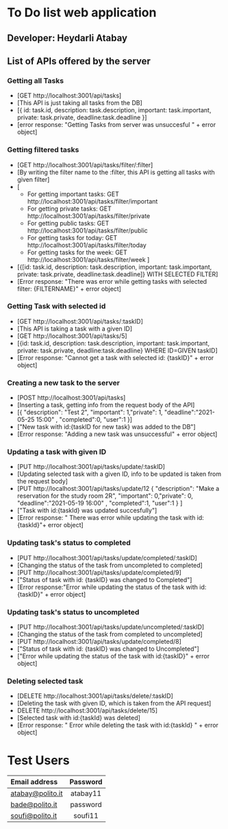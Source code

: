 # To Do list web application

## Developer: Heydarli Atabay


## List of APIs offered by the server

### Getting all Tasks

- [GET http://localhost:3001/api/tasks]
- [This API is just taking all tasks from the DB]
- [{ id: task.id, description: task.description, important: task.important, private: task.private, deadline:task.deadline }]
- [error response: "Getting Tasks from server was unsuccesful " + error object]

### Getting filtered tasks

- [GET http://localhost:3001/api/tasks/filter/:filter]
- [By writing the filter name to the :filter, this API is getting all tasks with given filter]
- [
  - For getting important tasks: GET http://localhost:3001/api/tasks/filter/important
  - For getting private tasks: GET http://localhost:3001/api/tasks/filter/private
  - For getting public tasks: GET http://localhost:3001/api/tasks/filter/public
  - For getting tasks for today: GET http://localhost:3001/api/tasks/filter/today
  - For getting tasks for the week: GET http://localhost:3001/api/tasks/filter/week
    ]
- [{[id: task.id, description: task.description, important: task.important,
  private: task.private, deadline:task.deadline]} WITH SELECTED FILTER]
- [Error response: "There was error while getting tasks with selected filter: {FILTERNAME}" + error object]

### Getting Task with selected id

- [GET http://localhost:3001/api/tasks/:taskID]
- [This API is taking a task with a given ID]
- [GET http://localhost:3001/api/tasks/5]
- [{id: task.id, description: task.description, important: task.important,
  private: task.private, deadline:task.deadline} WHERE ID=GIVEN taskID]
- [Error response: "Cannot get a task with selected id: {taskID}" + error object]

### Creating a new task to the server

- [POST http://localhost:3001/api/tasks]
- [Inserting a task, getting info from the request body of the API]
- [{ "description": "Test 2", "important": 1,"private": 1, "deadline":"2021-05-25 15:00" , "completed":0, "user":1 }]
- ["New task with id:{taskID for new task} was added to the DB"]
- [Error response: "Adding a new task was unsuccessful" + error object]

### Updating a task with given ID

- [PUT http://localhost:3001/api/tasks/update/:taskID]
- [Updating selected task with a given ID, info to be updated is taken from the request body]
- [PUT http://localhost:3001/api/tasks/update/12
  { "description": "Make a reservation for the study room 2R", "important": 0,"private": 0, "deadline":"2021-05-19 16:00" , "completed":1, "user":1 }
  ]
- ["Task with id:{taskId} was updated succesfully"]
- [Error response: " There was error while updating the task with id:{taskId}"+ error object]

### Updating task's status to completed

- [PUT http://localhost:3001/api/tasks/update/completed/:taskID]
- [Changing the status of the task from uncompleted to completed]
- [PUT http://localhost:3001/api/tasks/update/completed/9]
- ["Status of task with id: {taskID} was changed to Completed"]
- [Error response:"Error while updating the status of the task with id:{taskID}" + error object]

### Updating task's status to uncompleted

- [PUT http://localhost:3001/api/tasks/update/uncompleted/:taskID]
- [Changing the status of the task from completed to uncompleted]
- [PUT http://localhost:3001/api/tasks/update/completed/8]
- ["Status of task with id: {taskID} was changed to Uncompleted"]
- ["Error while updating the status of the task with id:{taskID}" + error object]

### Deleting selected task

- [DELETE http://localhost:3001/api/tasks/delete/:taskID]
- [Deleting the task with given ID, which is taken from the API request]
- DELETE http://localhost:3001/api/tasks/delete/15]
- [Selected task with id:{taskId} was deleted]
- [Error response: " Error while deleting the task with id:{taskId} " + error object]

# Test Users

| Email address    | Password |
| :--------------- | :------: |
| atabay@polito.it | atabay11 |
| bade@polito.it   | password |
| soufi@polito.it  | soufi11  |
